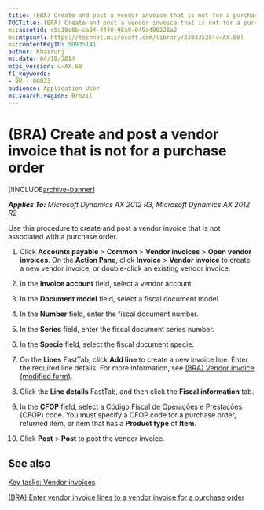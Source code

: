 ```yaml
---
title: (BRA) Create and post a vendor invoice that is not for a purchase order
TOCTitle: (BRA) Create and post a vendor invoice that is not for a purchase order
ms:assetid: c0c38c6b-ca94-4440-98a0-045a490226a2
ms:mtpsurl: https://technet.microsoft.com/library/JJ933528(v=AX.60)
ms:contentKeyID: 50935141
author: Khairunj
ms.date: 04/18/2014
mtps_version: v=AX.60
f1_keywords:
- BR - 00023
audience: Application User
ms.search.region: Brazil
---
```


# (BRA) Create and post a vendor invoice that is not for a purchase order 


[!INCLUDE[archive-banner](includes/archive-banner.md)]


_**Applies To:** Microsoft Dynamics AX 2012 R3, Microsoft Dynamics AX 2012 R2_

Use this procedure to create and post a vendor invoice that is not associated with a purchase order.

1.  Click **Accounts payable** \> **Common** \> **Vendor invoices** \> **Open vendor invoices**. On the **Action Pane**, click **Invoice** \> **Vendor invoice** to create a new vendor invoice, or double-click an existing vendor invoice.

2.  In the **Invoice account** field, select a vendor account.

3.  In the **Document model** field, select a fiscal document model.

4.  In the **Number** field, enter the fiscal document number.

5.  In the **Series** field, enter the fiscal document series number.

6.  In the **Specie** field, select the fiscal document specie.

7.  On the **Lines** FastTab, click **Add line** to create a new invoice line. Enter the required line details. For more information, see [(BRA) Vendor invoice (modified form)](https://technet.microsoft.com/library/jj898464\(v=ax.60\)).

8.  Click the **Line details** FastTab, and then click the **Fiscal information** tab.

9.  In the **CFOP** field, select a Código Fiscal de Operações e Prestações (CFOP) code. You must specify a CFOP code for a purchase order, returned item, or item that has a **Product type** of **Item**.

10. Click **Post** \> **Post** to post the vendor invoice.

## See also

[Key tasks: Vendor invoices](key-tasks-vendor-invoices.md)

[(BRA) Enter vendor invoice lines to a vendor invoice for a purchase order](bra-enter-vendor-invoice-lines-to-a-vendor-invoice-for-a-purchase-order.md)

  


